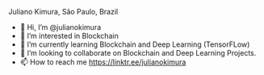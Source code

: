 Juliano Kimura, São Paulo, Brazil


- 👋 Hi, I’m @julianokimura
- 👀 I’m interested in Blockchain 
- 🌱 I’m currently learning Blockchain and Deep Learning (TensorFLow)
- 💞️ I’m looking to collaborate on Blockchain and Deep Learning Projects. 
- 📫 How to reach me https://linktr.ee/julianokimura

<!---
julianokimura/julianokimura is a ✨ special ✨ repository because its `README.md` (this file) appears on your GitHub profile.
You can click the Preview link to take a look at your changes.
--->
